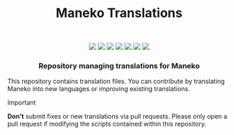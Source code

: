 <h1 align="center"> Maneko Translations </h1>

<!-- Badges -->
</br>

<p align="center">
  <img src="https://img.shields.io/github/stars/manekomoe/translations?style=flat-square">
  <img src="https://img.shields.io/github/forks/manekomoe/translations?style=flat-square">
  <img src="https://img.shields.io/github/issues-pr/manekomoe/translations?style=flat-square">
  <img src="https://img.shields.io/github/issues/manekomoe/translations?style=flat-square">
  <img src="https://img.shields.io/github/contributors/manekomoe/translations?style=flat-square">
  <img src="https://img.shields.io/github/license/manekomoe/translations?style=flat-square">
  <img src="https://img.shields.io/github/repo-size/Zproger/bspwm-dotfiles?style=flat-square">
</p>

<h3 align="center">Repository managing translations for Maneko</h3>

This repository contains translation files. You can contribute by translating Maneko into new languages or improving existing translations.

> [!IMPORTANT]  
> **Don't** submit fixes or new translations via pull requests. Please only open a pull request if modifying the scripts contained within this repository.
